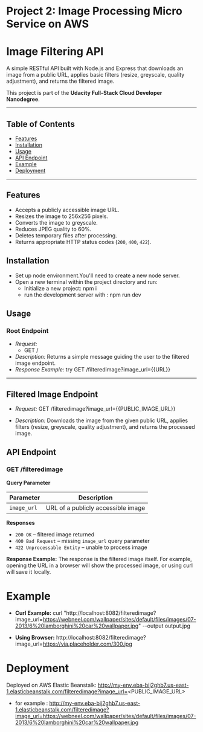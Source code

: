 # Project 2: Image Processing Micro Service on AWS

# Image Filtering API

A simple RESTful API built with Node.js and Express that downloads an image from a public URL, applies basic filters (resize, greyscale, quality adjustment), and returns the filtered image.

This project is part of the **Udacity Full-Stack Cloud Developer Nanodegree**.

---

## Table of Contents

- [Features](#features)
- [Installation](#installation)
- [Usage](#usage)
- [API Endpoint](#api-endpoint)
- [Example](#example)
- [Deployment](#deployment)

---

## Features

- Accepts a publicly accessible image URL.
- Resizes the image to 256x256 pixels.
- Converts the image to greyscale.
- Reduces JPEG quality to 60%.
- Deletes temporary files after processing.
- Returns appropriate HTTP status codes (`200`, `400`, `422`). 

## Installation
- Set up node environment.You'll need to create a new node server. 
- Open a new terminal within the project directory and run:
  - Initialize a new project: npm i 
  - run the development server with : npm run dev

## Usage
### Root Endpoint
- *Request:* 
  - GET /
- *Description:*
Returns a simple message guiding the user to the filtered image endpoint.
- *Response Example:*
try GET /filteredimage?image_url={{URL}}

---

## Filtered Image Endpoint
- *Request:*
GET /filteredimage?image_url={{PUBLIC_IMAGE_URL}}

- *Description:*
Downloads the image from the given public URL, applies filters (resize, greyscale, quality adjustment), and returns the processed image.

## API Endpoint

### GET /filteredimage
**Query Parameter**

| Parameter   | Description                       |
|------------|-----------------------------------|
| `image_url` | URL of a publicly accessible image |

**Responses**
- `200 OK` – filtered image returned  
- `400 Bad Request` – missing `image_url` query parameter  
- `422 Unprocessable Entity` – unable to process image

**Response Example:**
The response is the filtered image itself. For example, opening the URL in a browser will show the processed image, or using curl will save it locally.

# Example
- **Curl Example:**
curl "http://localhost:8082/filteredimage?image_url=https://webneel.com/wallpaper/sites/default/files/images/07-2013/6%20lamborghini%20car%20wallpaper.jpg" --output output.jpg

- **Using Browser:**
http://localhost:8082/filteredimage?image_url=https://via.placeholder.com/300.jpg

# Deployment
Deployed on AWS Elastic Beanstalk:
http://my-env.eba-bij2ghb7.us-east-1.elasticbeanstalk.com/filteredimage?image_url=<PUBLIC_IMAGE_URL>

- for example : http://my-env.eba-bij2ghb7.us-east-1.elasticbeanstalk.com/filteredimage?image_url=https://webneel.com/wallpaper/sites/default/files/images/07-2013/6%20lamborghini%20car%20wallpaper.jpg